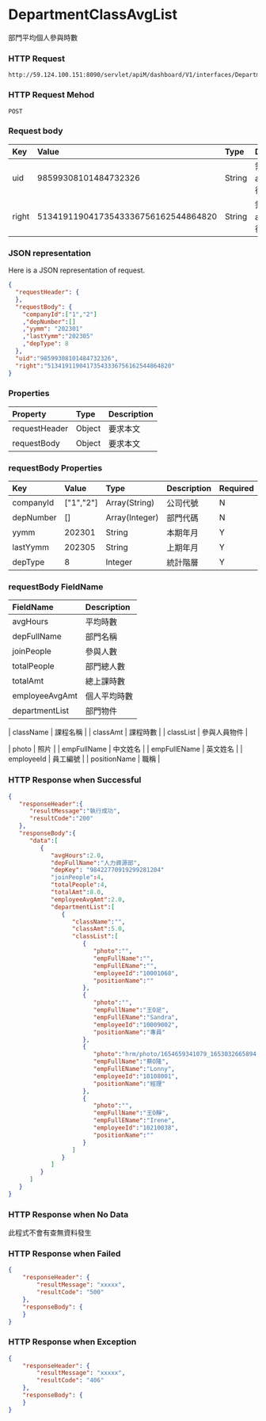 # DepartmentClassAvgList
部門平均個人參與時數

### HTTP Request
```
http://59.124.100.151:8090/servlet/apiM/dashboard/V1/interfaces/DepartmentTeachLectures/DepartmentClassAvgList
```

### HTTP Request Mehod
```
POST
```

### Request body
| Key | Value | Type | Description |
|:----------|:-------------|:-----|:------------|
| uid | 98599308101484732326 | String | 需透過apiLogin取得
| right | 51341911904173543336756162544864820 | String | 需透過apiLogin取得 |

### JSON representation

Here is a JSON representation of request.
```json
{
  "requestHeader": {
  },
  "requestBody": {
    "companyId":["1","2"]
    ,"depNumber":[]
    ,"yymm": "202301"
    ,"lastYymm":"202305"
    ,"depType": 8
  },
  "uid":"98599308101484732326",
  "right":"51341911904173543336756162544864820"
}
```

### Properties
| Property | Type | Description |
|:---------|:-----|:------------|
| requestHeader | Object | 要求本文 |
| requestBody | Object | 要求本文 |

### requestBody Properties
| Key | Value | Type | Description | Required | Format |
|:----------|:-------------|:-----|:------------|:------------|:------------|
| companyId | ["1","2"] | Array(String) | 公司代號 | N | n/a |
| depNumber | [] | Array(Integer) | 部門代碼 | N | n/a |
| yymm | 202301 | String | 本期年月 | Y | YYYYMM |
| lastYymm | 202305 | String | 上期年月 | Y | YYYYMM |
| depType | 8 | Integer | 統計階層 | Y | n/a |

### requestBody FieldName
| FieldName | Description |
|:----------|:-------------|
| avgHours | 平均時數 |
| depFullName | 部門名稱 |
| joinPeople | 參與人數 |
| totalPeople | 部門總人數 |
| totalAmt | 總上課時數 |
| employeeAvgAmt | 個人平均時數 |
| departmentList | 部門物件 |

| className | 課程名稱 |
| classAmt | 課程時數 |
| classList | 參與人員物件 |

| photo | 照片 |
| empFullName | 中文姓名 |
| empFullEName | 英文姓名 |
| employeeId | 員工編號 |
| positionName | 職稱 |

### HTTP Response when Successful
```json
{
   "responseHeader":{
      "resultMessage":"執行成功",
      "resultCode":"200"
   },
   "responseBody":{
      "data":[
         {
            "avgHours":2.0,
            "depFullName":"人力資源部",
            "depKey": "98422770919299281204"
            "joinPeople":4,
            "totalPeople":4,
            "totalAmt":8.0,
            "employeeAvgAmt":2.0,
            "departmentList":[
               {
                  "className":"",
                  "classAmt":5.0,
                  "classList":[
                     {
                        "photo":"",
                        "empFullName":"",
                        "empFullEName":"",
                        "employeeId":"10001068",
                        "positionName":""
                     },
                     {
                        "photo":"",
                        "empFullName":"王O足",
                        "empFullEName":"Sandra",
                        "employeeId":"10009002",
                        "positionName":"專員"
                     },
                     {
                        "photo":"hrm/photo/1654659341079_1653032665894.jpg",
                        "empFullName":"蔡O隆",
                        "empFullEName":"Lonny",
                        "employeeId":"10108001",
                        "positionName":"經理"
                     },
                     {
                        "photo":"",
                        "empFullName":"王O靜",
                        "empFullEName":"Irene",
                        "employeeId":"10210038",
                        "positionName":""
                     }
                  ]
               }
            ]
         }
      ]
   }
}
```

### HTTP Response when No Data
此程式不會有查無資料發生

### HTTP Response when Failed
```json
{
    "responseHeader": {
        "resultMessage": "xxxxx",
        "resultCode": "500"
    },
    "responseBody": {
    }
}
```

### HTTP Response when Exception
```json
{
    "responseHeader": {
        "resultMessage": "xxxxx",
        "resultCode": "406"
    },
    "responseBody": {
    }
}
```
